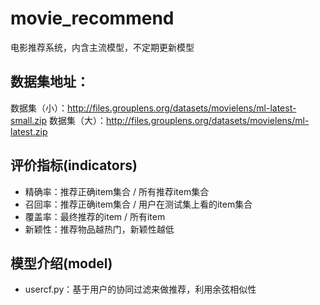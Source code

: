 # movie_recommend
电影推荐系统，内含主流模型，不定期更新模型

## 数据集地址：
数据集（小）：http://files.grouplens.org/datasets/movielens/ml-latest-small.zip
数据集（大）：http://files.grouplens.org/datasets/movielens/ml-latest.zip

## 评价指标(indicators)
- 精确率：推荐正确item集合 / 所有推荐item集合
- 召回率：推荐正确item集合 / 用户在测试集上看的item集合
- 覆盖率：最终推荐的item / 所有item
- 新颖性：推荐物品越热门，新颖性越低

## 模型介绍(model)
- usercf.py：基于用户的协同过滤来做推荐，利用余弦相似性

